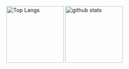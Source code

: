 <p align="left"> 
  <img alt="Top Langs" height="150px" src="https://github-readme-stats.vercel.app/api/top-langs/?username=s-jcs&layout=compact&show_icons=true&theme=tokyonight" />
  <img alt="github stats" height="150px" src="https://github-readme-stats.vercel.app/api?username=s-jcs&count_private=true&theme=tokyonight&show_icons=true" />
</p>
